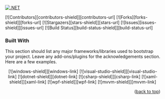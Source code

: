 <!-- TEMPLATE SOURCE: https://github.com/earthodev/top-readme-templates/blob/main/README-TEMPLATE1.md -->
<!-- ExperimentalNeighbor/ExperimentalNeighbor -->
<a name="readme-top"></a>

[![.NET][dotnet-shield]][dotnet-shield-url]

<!--
[contributors-shield]: https://img.shields.io/github/contributors/ExperimentalNeighbor/README-TEST.svg?style=for-the-badge
[contributors-url]: https://github.com/ExperimentalNeighbor/ExperimentalNeighbor/graphs/contributors

[forks-shield]: https://img.shields.io/github/forks/ExperimentalNeighbor/README-TEST.svg?style=for-the-badge
[forks-url]: https://github.com/ExperimentalNeighbor/ExperimentalNeighbor/network/members

[stars-shield]: https://img.shields.io/github/stars/ExperimentalNeighbor/README-TEST.svg?style=for-the-badge
[stars-url]: https://github.com/ExperimentalNeighbor/ExperimentalNeighbor/stargazers

[issues-shield]: https://img.shields.io/github/issues/ExperimentalNeighbor/README-TEST.svg?style=for-the-badge
[issues-url]: https://github.com/ExperimentalNeighbor/ExperimentalNeighbor/issues

[build-status-shield]: https://img.shields.io/github/actions/workflow/status/ExperimentalNeighbor/README-TEST/test-action.yml?style=for-the-badge
[build-status-url]: https://github.com/ExperimentalNeighbor/README-TEST/actions/workflows/test-action.yml
-->

<!-- PROJECT SHIELDS -->
[![Contributors][contributors-shield]][contributors-url]
[![Forks][forks-shield]][forks-url]
[![Stargazers][stars-shield]][stars-url]
[![Issues][issues-shield]][issues-url]
[![Build Status][build-status-shield]][build-status-url]
<!--
[![MIT License][license-shield]][license-url]

[![LinkedIn][linkedin-shield]][linkedin-url]
-->


### Built With

This section should list any major frameworks/libraries used to bootstrap your project. Leave any add-ons/plugins for the acknowledgements section. Here are a few examples.

<p align="center">
    [![windows-shield]][windows-link]
    [![visual-studio-shield]][visual-studio-link]
    [![dotnet-shield]][dotnet-link]
    [![csharp-shield]][csharp-link]
    [![xaml-shield]][xaml-link]
    [![wpf-shield]][wpf-link]
    [![mvvm-shield]][mvvm-link]
</p>

<p align="right">(<a href="#readme-top">back to top</a>)</p>

<!-- MARKDOWN LINKS & IMAGES -->
<!-- https://www.markdownguide.org/basic-syntax/#reference-style-links -->

[dotnet-shield]: https://img.shields.io/badge/.NET%209-512BD4?style=for-the-badge&logo=dotnet&logoColor=white
[dotnet-shield-url]: https://dotnet.microsoft.com/

[product-screenshot]: images/screenshot.png
[dotnet-shield]: https://img.shields.io/badge/.NET%209-512BD4?style=for-the-badge&logo=dotnet&logoColor=white
[made-with-love-shield]: https://img.shields.io/badge/Made%20with-%E2%9D%A4-red?style=for-the-badge
[contributions-welcome-shield]: https://img.shields.io/badge/Contributions-Welcome-brightgreen?style=for-the-badge
[windows-shield]: https://img.shields.io/badge/Windows-0078D6?style=for-the-badge&logo=windows&logoColor=white
[visual-studio-shield]: https://img.shields.io/badge/Visual%20Studio%20-5C2D91?style=for-the-badge&logo=visualstudio&logoColor=white
[wpf-shield]: https://img.shields.io/badge/WPF-6A5ACD?style=for-the-badge&logo=windows&logoColor=white
[xaml-shield]: https://img.shields.io/badge/XAML-0C54C2?style=for-the-badge&logo=xaml&logoColor=white
[csharp-shield]: https://img.shields.io/badge/C%23-239120?style=for-the-badge&logo=csharp&logoColor=white
[mvvm-shield]: https://img.shields.io/badge/MVVM-FF6F00?style=for-the-badge
[repo-status-shield]: https://img.shields.io/badge/Status-Active-success?style=for-the-badge

[dotnet-link]: https://dotnet.microsoft.com/
[windows-link]: https://support.microsoft.com/en-us/welcometowindows
[visual-studio-link]: https://visualstudio.microsoft.com/
[wpf-link]: https://learn.microsoft.com/en-us/dotnet/desktop/wpf/
[xaml-link]: https://learn.microsoft.com/en-us/dotnet/desktop/wpf/xaml/
[csharp-link]: https://dotnet.microsoft.com/en-us/languages/csharp
[mvvm-link]: https://learn.microsoft.com/de-de/dotnet/architecture/maui/mvvm
